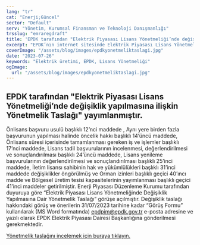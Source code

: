```yaml
---
lang: "tr"
cat: "Enerji;Güncel"
sector: "Default"
serv: "Yönetim, Kurumsal Finansman ve Teknoloji Danışmanlığı"
trsslug: "emraregdraft"
title: 'EPDK tarafından "Elektrik Piyasası Lisans Yönetmeliği’nde değişiklik yapılmasına ilişkin Yönetmelik Taslağı" yayımlanmıştır.'
excerpt: "EPDK’nın internet sitesinde Elektrik Piyasası Lisans Yönetmeliği’nde değişiklik yapılmasına ilişkin Yönetmelik Taslağı yayınlanmıştır."
coverImage: "/assets/blog/images/epdkyonetmeliktaslagi.jpg"
date: "2023-07-26"
keywords: "Elektrik üretimi, EPDK, Lisans Yönetmeliği"
ogImage:
  url: "/assets/blog/images/epdkyonetmeliktaslagi.jpg"
---
```


## EPDK tarafından "Elektrik Piyasası Lisans Yönetmeliği’nde değişiklik yapılmasına ilişkin Yönetmelik Taslağı" yayımlanmıştır.

Önlisans başvuru usulü başlıklı 12’nci maddede , Aynı yere birden fazla başvurunun yapılması halinde öncelik hakkı başlıklı 14’üncü maddede, Önlisans süresi içerisinde tamamlanması gereken iş ve işlemler başlıklı 17’nci maddede, Lisans tadil başvurularının incelenmesi, değerlendirilmesi ve sonuçlandırılması başlıklı 24’üncü maddede, Lisans yenileme başvurularının değerlendirilmesi ve sonuçlandırılması başlıklı 25’inci maddede, İletim lisansı sahibinin hak ve yükümlülükleri başlıklı 31’inci maddede değişiklikler öngörülmüş ve Orman izinleri başlıklı geçici 40’ıncı madde ve Bölgesel üretim tesisi kapasitelerinin yayımlanması başlıklı geçici 41’inci maddeler getirilmiştir.
Enerji Piyasası Düzenleme Kurumu tarafından duyuruya göre “Elektrik Piyasası Lisans Yönetmeliğinde Değişiklik Yapılmasına Dair Yönetmelik Taslağı” görüşe açılmıştır. Değişiklik taslağı hakkındaki görüş ve önerilerin 31/07/2023 tarihine kadar “Görüş Formu” kullanılarak (MS Word formatında) epdpim@epdk.gov.tr e-posta adresine ve yazılı olarak EPDK Elektrik Piyasası Dairesi Başkanlığına gönderilmesi gerekmektedir.

[Yönetmelik taslağını incelemek için buraya tıklayın.](/assets/blog/pdf/EPDKyonetmeliktaslagi.pdf)